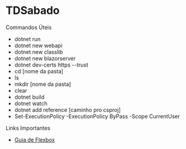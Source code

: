 # TDSabado

Commandos Úteis

- dotnet run
- dotnet new webapi
- dotnet new classlib
- dotnet new blazorserver
- dotnet dev-certs https --trust
- cd [nome da pasta]
- ls
- mkdir [nome da pasta]
- clear
- dotnet build
- dotnet watch
- dotnet add reference [caminho pro csproj]
- Set-ExecutionPolicy -ExecutionPolicy ByPass -Scope CurrentUser

Links Importantes

 - [Guia de Flexbox](https://css-tricks.com/snippets/css/a-guide-to-flexbox/)